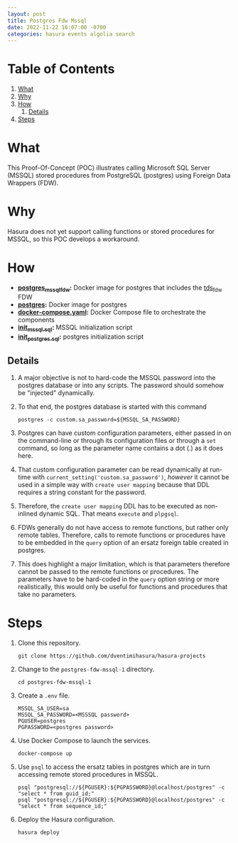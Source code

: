 ```yaml
---
layout: post
title: Postgres Fdw Mssql
date: 2022-11-22 16:07:00 -0700
categories: hasura events algolia search
---
```


# Table of Contents

1.  [What](#org520b832)
2.  [Why](#orgec7f72c)
3.  [How](#org185f0e6)
    1.  [Details](#org7c00d64)
4.  [Steps](#orgee93776)


<a id="org520b832"></a>

# What

This Proof-Of-Concept (POC) illustrates calling Microsoft SQL Server
(MSSQL) stored procedures from PostgreSQL (postgres) using Foreign
Data Wrappers (FDW).


<a id="orgec7f72c"></a>

# Why

Hasura does not yet support calling functions or stored procedures for
MSSQL, so this POC develops a workaround.


<a id="org185f0e6"></a>

# How

-   **[postgres<sub>mssql</sub><sub>fdw</sub>](https://hub.docker.com/r/toleg/postgres_mssql_fdw):** Docker image for postgres that includes the [tds<sub>fdw</sub>](https://github.com/tds-fdw/tds_fdw) FDW
-   **[postgres](https://hub.docker.com/_/postgres):** Docker image for postgres
-   **[docker-compose.yaml](docker-compose.yaml):** Docker Compose file to orchestrate the components
-   **[init<sub>mssql.sql</sub>](init_mssql.sql):** MSSQL initialization script
-   **[init<sub>postgres.sql</sub>](init_postgres.sql):** postgres initialization script


<a id="org7c00d64"></a>

## Details

1.  A major objective is not to hard-code the MSSQL password into the
    postgres database or into any scripts.  The password should somehow
    be "injected" dynamically.

2.  To that end, the postgres database is started with this command
    
        postgres -c custom.sa_password=${MSSQL_SA_PASSWORD}

3.  Postgres can have custom configuration parameters, either passed in
    on the command-line or through its configuration files or through a
    `set` command, so long as the parameter name contains a dot (.) as
    it does here.

4.  That custom configuration parameter can be read dynamically at
    run-time with `current_setting('custom.sa_password')`, *however* it
    cannot be used in a simple way with `create user mapping` because
    that DDL requires a string constant for the password.

5.  Therefore, the `create user mapping` DDL has to be executed as
    non-inlined dynamic SQL.  That means `execute` and `plpgsql`.

6.  FDWs generally do not have access to remote functions, but rather
    only remote tables.  Therefore, calls to remote functions or
    procedures have to be embedded in the `query` option of an ersatz
    foreign table created in postgres.

7.  This does highlight a major limitation, which is that parameters
    therefore cannot be passed to the remote functions or procedures.
    The parameters have to be hard-coded in the `query` option string
    or more realistically, this would only be useful for functions and
    procedures that take no parameters.


<a id="orgee93776"></a>

# Steps

1.  Clone this repository.
    
        git clone https://github.com/dventimihasura/hasura-projects

2.  Change to the `postgres-fdw-mssql-1` directory.
    
        cd postgres-fdw-mssql-1

3.  Create a `.env` file.
    
        MSSQL_SA_USER=sa
        MSSQL_SA_PASSWORD=<MSSSQL password>
        PGUSER=postgres
        PGPASSWORD=<postgres password>

4.  Use Docker Compose to launch the services.
    
        docker-compose up

5.  Use `psql` to access the ersatz tables in postgres which are in
    turn accessing remote stored procedures in MSSQL.
    
        psql "postgresql://${PGUSER}:${PGPASSWORD}@localhost/postgres" -c "select * from guid_id;"
        psql "postgresql://${PGUSER}:${PGPASSWORD}@localhost/postgres" -c "select * from sequence_id;"

6.  Deploy the Hasura configuration.
    
        hasura deploy


